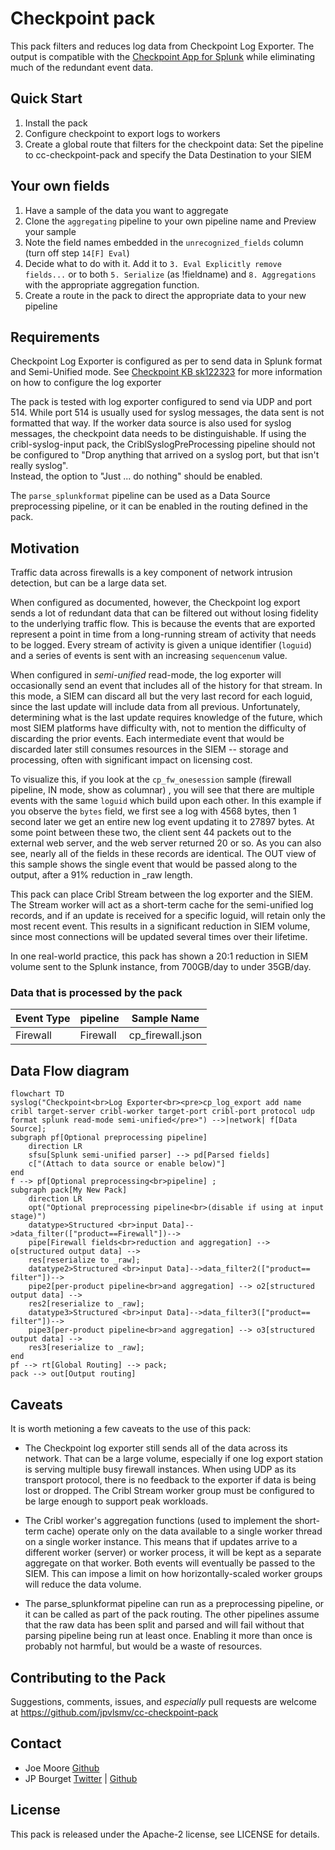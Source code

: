 # Checkpoint pack
This pack filters and reduces log data from Checkpoint Log Exporter.  The output is compatible with the 
[Checkpoint App for Splunk](https://splunkbase.splunk.com/app/4293) while eliminating much of the redundant
event data.

## Quick Start
1. Install the pack
2. Configure checkpoint to export logs to workers
3. Create a global route that filters for the checkpoint data: Set the pipeline to cc-checkpoint-pack and specify 
   the Data Destination to your SIEM
   
## Your own fields
1. Have a sample of the data you want to aggregate
2. Clone the `aggregating` pipeline to your own pipeline name and Preview your sample
3. Note the field names embedded in the `unrecognized_fields` column (turn off step `14[F] Eval`)
4. Decide what to do with it.  Add it to `3. Eval Explicitly remove fields...` or to both `5. Serialize` (as
!fieldname) and `8. Aggregations` with the appropriate aggregation function.
5. Create a route in the pack to direct the appropriate data to your new pipeline

## Requirements
Checkpoint Log Exporter is configured as per <link> to send data in Splunk format and Semi-Unified mode.  See 
[Checkpoint KB sk122323](https://supportcenter.checkpoint.com/supportcenter/portal?eventSubmit_doGoviewsolutiondetails=&solutionid=sk122323) 
for more information on how to configure the log exporter

The pack is tested with log exporter configured to send via UDP and port 514.  While port 514 is usually used for 
syslog messages, the data sent is not formatted that way.  If the worker data source is also used for syslog messages,
the checkpoint data needs to be distinguishable.   If using the cribl-syslog-input pack, the CriblSyslogPreProcessing 
pipeline should not be configured to "Drop anything that arrived on a syslog port, but that isn't really syslog".  
Instead, the option to "Just ... do nothing" should be enabled.

The `parse_splunkformat` pipeline can be used as a Data Source preprocessing pipeline, or it can be enabled in the 
routing defined in the pack.

## Motivation
Traffic data across firewalls is a key component of network intrusion detection, but can be a large data set.

When configured as documented, however, the Checkpoint log export sends a lot of redundant data that can be filtered 
out without losing fidelity to the underlying traffic flow.  This is because the events that are exported represent a 
point in time from a long-running stream of activity that needs to be logged.  Every stream of activity is given 
a unique identifier (`loguid`) and a series of events is sent with an increasing `sequencenum` value.  

When configured in *semi-unified* read-mode, the log exporter will occasionally send an event that includes all of
the history for that stream.  In this mode, a SIEM can discard all but the very last record for each loguid, since 
the last update will include data from all previous.  Unfortunately, determining what is the last update requires 
knowledge of the future, which most SIEM platforms have difficulty with, not to mention the difficulty of 
discarding the prior events.  Each intermediate event that would be discarded later still consumes resources in the 
SIEM -- storage and processing, often with significant impact on licensing cost.

To visualize this, if you look at the `cp_fw_onesession` sample (firewall pipeline, IN mode, show as columnar)
, you will see that there are multiple events with the same `loguid` which build upon each other. In this example 
if you observe the `bytes` field, we first see a log with 4568 bytes, then 1 second later we get an entire new log 
event updating it to 27897 bytes.  At some point between these two, the client sent 44 packets out to the external
web server, and the web server returned 20 or so.  As you can also see, nearly all of the fields in these records
are identical.  The OUT view of this sample shows the single event that would be passed along to the output, after
a 91% reduction in _raw length.

This pack can place Cribl Stream between the log exporter and the SIEM.  The Stream worker will act as a short-term 
cache for the semi-unified log records, and if an update is received for a specific loguid, will retain only the most 
recent event.  This results in a significant reduction in SIEM volume, since most connections will be updated several 
times over their lifetime.  

In one real-world practice, this pack has shown a 20:1 reduction in SIEM volume sent to the Splunk instance, from 
700GB/day to under 35GB/day.

### Data that is processed by the pack
| Event Type | pipeline | Sample Name      |
|------------|----------|------------------|
| Firewall   | Firewall | cp_firewall.json |

## Data Flow diagram
```mermaid
flowchart TD
syslog("Checkpoint<br>Log Exporter<br><pre>cp_log_export add name cribl target-server cribl-worker target-port cribl-port protocol udp format splunk read-mode semi-unified</pre>") -->|network| f[Data Source];
subgraph pf[Optional preprocessing pipeline]
    direction LR
    sfsu[Splunk semi-unified parser] --> pd[Parsed fields]
    c["(Attach to data source or enable below)"]
end
f --> pf[Optional preprocessing<br>pipeline] ;
subgraph pack[My New Pack]
    direction LR
    opt("Optional preprocessing pipeline<br>(disable if using at input stage)")
    datatype>Structured <br>input Data]-->data_filter(["product==Firewall"])--> 
    pipe[Firewall fields<br>reduction and aggregation] --> o[structured output data] -->
    res[reserialize to _raw];
    datatype2>Structured <br>input Data]-->data_filter2(["product== filter"])--> 
    pipe2[per-product pipeline<br>and aggregation] --> o2[structured output data] -->
    res2[reserialize to _raw];
    datatype3>Structured <br>input Data]-->data_filter3(["product== filter"])--> 
    pipe3[per-product pipeline<br>and aggregation] --> o3[structured output data] -->
    res3[reserialize to _raw];
end
pf --> rt[Global Routing] --> pack;
pack --> out[Output routing]
```

## Caveats
It is worth metioning a few caveats to the use of this pack:
* The Checkpoint log exporter still sends all of the data across its network.  That can be a large volume, especially 
    if one log export station is serving multiple busy firewall instances.  When using UDP as its transport protocol, 
    there is no feedback to the exporter if data is being lost or dropped.  The Cribl Stream worker group must be 
    configured to be large enough to support peak workloads.
    
* The Cribl worker's aggregation functions (used to implement the short-term cache) operate only on the data available 
    to a single worker thread on a single worker instance.  This means that if updates arrive to a different worker 
    (server) or worker process, it will be kept as a separate aggregate on that worker.  Both events will eventually 
    be passed to the SIEM.  This can impose a limit on how horizontally-scaled worker groups will reduce the data volume.
    
* The parse_splunkformat pipeline can run as a preprocessing pipeline, or it can be called as part of the pack routing.
    The other pipelines assume that the raw data has been split and parsed and will fail without that parsing pipeline 
    being run at least once.  Enabling it more than once is probably not harmful, but would be a waste of resources.

## Contributing to the Pack
Suggestions, comments, issues, and *especially* pull requests are welcome at https://github.com/jpvlsmv/cc-checkpoint-pack

## Contact
- Joe Moore [Github](https://github.com/jpvlsmv)
- JP Bourget [Twitter](https://twitter.com/jp_bourget) | [Github](https://github.com/punkrokk)

## License
This pack is released under the Apache-2 license, see LICENSE for details.
